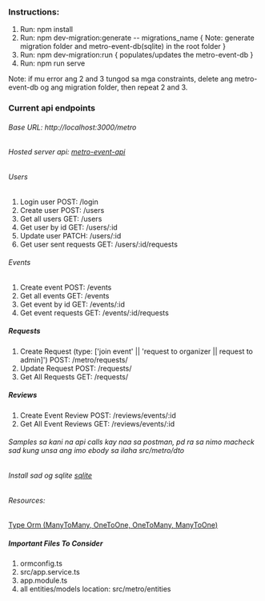 ### Instructions:

1. Run: npm install
2. Run: npm dev-migration:generate -- migrations_name { Note: generate migration folder and metro-event-db(sqlite) in the root folder }
3. Run: npm dev-migration:run { populates/updates the metro-event-db }
4. Run: npm run serve

Note: if mu error ang 2 and 3 tungod sa mga constraints, delete ang metro-event-db og ang migration folder, then repeat 2 and 3.

### Current api endpoints

###### Base URL: http://localhost:3000/metro

###### Hosted server api: [metro-event-api](https://metro-event-api.herokuapp.com/metro)

###### Users
1. Login user POST: /login
2. Create user POST: /users
3. Get all users GET: /users
4. Get user by id GET: /users/:id
5. Update user PATCH: /users/:id
6. Get user sent requests GET: /users/:id/requests

###### Events
1. Create event POST: /events
2. Get all events GET: /events
3. Get event by id GET: /events/:id
4. Get event requests GET: /events/:id/requests

##### Requests
1. Create Request (type: ['join event' || 'request to organizer || request to admin]') POST: /metro/requests/
2. Update Request POST: /requests/
3. Get All Requests GET: /requests/

##### Reviews
1. Create Event Review POST: /reviews/events/:id
2. Get All Event Reviews GET: /reviews/events/:id

###### Samples sa kani na api calls kay naa sa postman, pd ra sa nimo macheck sad kung unsa ang imo ebody sa ilaha src/metro/dto

###### Install sad og sqlite [sqlite](https://sqlitebrowser.org/) 


###### Resources:

[Type Orm (ManyToMany, OneToOne, OneToMany, ManyToOne)](https://orkhan.gitbook.io/typeorm/docs)


##### Important Files To Consider

1. ormconfig.ts
2. src/app.service.ts
3. app.module.ts
4. all entities/models location: src/metro/entities
